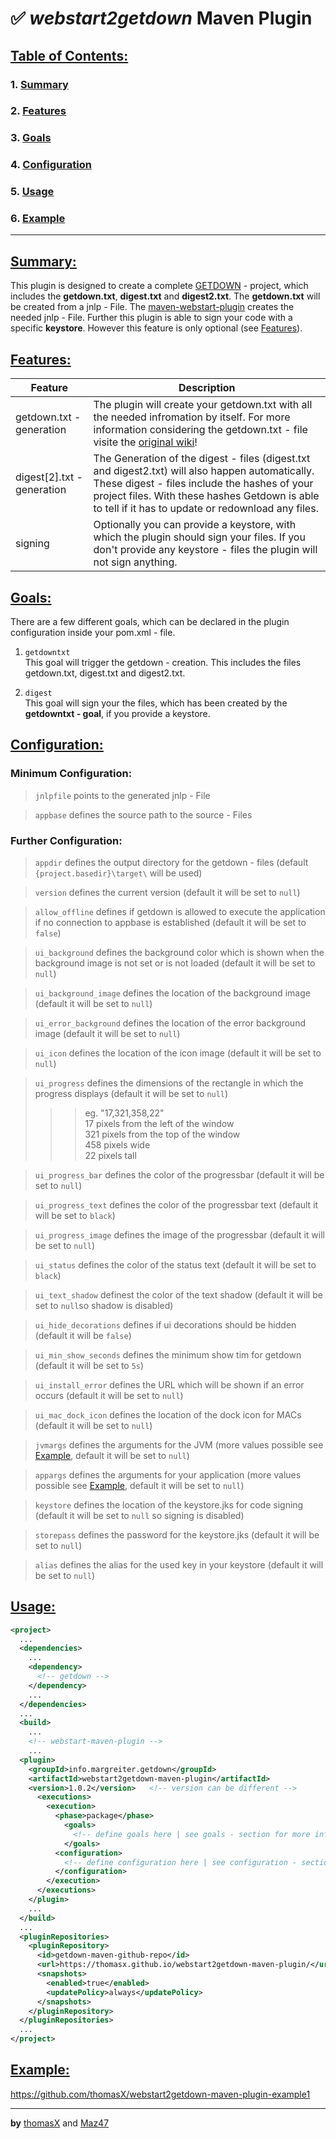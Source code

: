# :white_check_mark: _webstart2getdown_ Maven Plugin 

## [Table of Contents:](#table-of-contents)

### 1. [Summary](#summary)
### 2. [Features](#features)
### 3. [Goals](#goals)
### 4. [Configuration](#configuration)
### 5. [Usage](#usage)
### 6. [Example](#example)

***

## [Summary:](#summary)

This plugin is designed to create a complete [GETDOWN](https://github.com/threerings/getdown/) - project, which includes the **getdown.txt**, **digest.txt** and **digest2.txt**. The **getdown.txt** will be created from a jnlp - File. The [maven-webstart-plugin](https://mvnrepository.com/artifact/org.codehaus.mojo/webstart-maven-plugin) creates the needed jnlp - File. Further this plugin is able to sign your code with a specific **keystore**. However this feature is only optional (see [Features](#features)).

## [Features:](#features)

Feature | Description
--------|------------
getdown.txt - generation | The plugin will create your getdown.txt with all the needed infromation by itself. For more information considering the getdown.txt - file visite the [original wiki](https://github.com/threerings/getdown/wiki)!
digest\[2\].txt - generation | The Generation of the digest - files (digest.txt and digest2.txt) will also happen automatically. These digest - files include the hashes of your project files. With these hashes Getdown is able to tell if it has to update or redownload any files.
signing | Optionally you can provide a keystore, with which the plugin should sign your files. If you don't provide any keystore - files the plugin will not sign anything.

## [Goals:](#goals)

There are a few different goals, which can be declared in the plugin configuration inside your pom.xml - file. 

1. `getdowntxt`\
This goal will trigger the getdown - creation. This includes the files getdown.txt, digest.txt and digest2.txt. 

2. `digest`\
This goal will sign your the files, which has been created by the **getdowntxt - goal**, if you provide a keystore.

## [Configuration:](#configuration)

### Minimum Configuration:

>`jnlpfile` points to the generated jnlp - File 

>`appbase` defines the source path to the source - Files

### Further Configuration:

>`appdir` defines the output directory for the getdown - files (default `{project.basedir}\target\` will be used)

>`version` defines the current version (default it will be set to `null`)

>`allow_offline` defines if getdown is allowed to execute the application if no connection to appbase is established (default it will be set to `false`)

>`ui_background` defines the background color which is shown when the background image is not set or is not loaded (default it will be set to `null`)

>`ui_background_image` defines the location of the background image (default it will be set to `null`)

>`ui_error_background` defines the location of the error background image (default it will be set to `null`)

>`ui_icon` defines the location of the icon image (default it will be set to `null`)

>`ui_progress` defines the dimensions of the rectangle in which the progress displays (default it will be set to `null`)<br>
>>> eg. "17,321,358,22" <br>
	    17 pixels from the left of the window <br>
	    321 pixels from the top of the window <br>
	    458 pixels wide <br>
	    22 pixels tall <br>

>`ui_progress_bar` defines the color of the progressbar (default it will be set to `null`)

>`ui_progress_text` defines the color of the progressbar text (default it will be set to `black`)

>`ui_progress_image` defines the image of the progressbar (default it will be set to `null`)

>`ui_status` defines the color of the status text (default it will be set to `black`)

>`ui_text_shadow` definest the color of the text shadow (default it will be set to `null`so shadow is disabled)

>`ui_hide_decorations` defines if ui decorations should be hidden (default it will be `false`)

>`ui_min_show_seconds` defines the minimum show tim for getdown (default it will be set to `5s`)

>`ui_install_error` defines the URL which will be shown if an error occurs (default it will be set to `null`)

>`ui_mac_dock_icon` defines the location of the dock icon for MACs (default it will be set to `null`)

>`jvmargs` defines the arguments for the JVM (more values possible see [Example](#example), default it will be set to `null`)

>`appargs` defines the arguments for your application (more values possible see [Example](#example), default it will be set to `null`)

>`keystore` defines the location of the keystore.jks for code signing (default it will be set to `null` so signing is disabled)

>`storepass` defines the password for the keystore.jks (default it will be set to `null`)

>`alias` defines the alias for the used key in your keystore (default it will be set to `null`)

## [Usage:](#usage)

```XML
<project>
  ...
  <dependencies>
    ...
    <dependency>
      <!-- getdown -->
    </dependency>
    ...
  </dependencies>
  ...
  <build>
    ...
    <!-- webstart-maven-plugin -->
    ...
  <plugin>
    <groupId>info.margreiter.getdown</groupId>
    <artifactId>webstart2getdown-maven-plugin</artifactId>
    <version>1.0.2</version>   <!-- version can be different -->
      <executions>
        <execution>	
          <phase>package</phase>
            <goals>
              <!-- define goals here | see goals - section for more information --> 
            </goals>
          <configuration>
            <!-- define configuration here | see configuration - section for more information --> 
          </configuration>
        </execution>
      </executions>
    </plugin>
    ...
  </build>
  ...
  <pluginRepositories>
    <pluginRepository>
      <id>getdown-maven-github-repo</id>
      <url>https://thomasx.github.io/webstart2getdown-maven-plugin/</url>
      <snapshots>
        <enabled>true</enabled>
        <updatePolicy>always</updatePolicy>
      </snapshots>
    </pluginRepository>
  </pluginRepositories>
  ...
</project>
```

## [Example:](#example)

https://github.com/thomasX/webstart2getdown-maven-plugin-example1 

***

**by** [thomasX](https://github.com/thomasX) and [Maz47](https://github.com/maz47)
